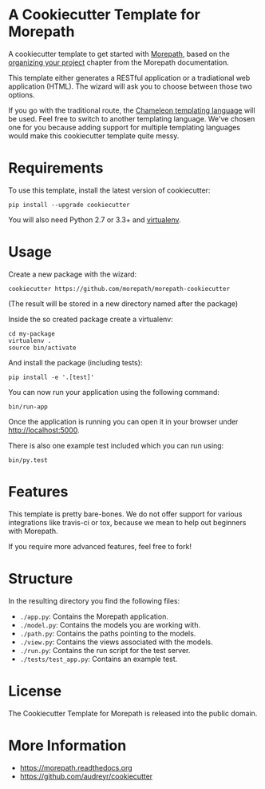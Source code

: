 # A Cookiecutter Template for Morepath

A cookiecutter template to get started with [Morepath](https://morepath.readthedocs.org),
based on the [organizing your project](http://morepath.readthedocs.org/en/latest/organizing_your_project.html)
chapter from the Morepath documentation.

This template either generates a RESTful application or a tradiational web
application (HTML). The wizard will ask you to choose between those two
options.

If you go with the traditional route, the [Chameleon templating language](https://chameleon.readthedocs.org/en/latest/)
will be used. Feel free to switch to another templating language. We've chosen
one for you because adding support for multiple templating languages would make
this cookiecutter template quite messy.

# Requirements

To use this template, install the latest version of cookiecutter:

    pip install --upgrade cookiecutter

You will also need Python 2.7 or 3.3+ and [virtualenv](http://docs.python-guide.org/en/latest/dev/virtualenvs/).

# Usage

Create a new package with the wizard:

    cookiecutter https://github.com/morepath/morepath-cookiecutter

(The result will be stored in a new directory named after the package)

Inside the so created package create a virtualenv:

    cd my-package
    virtualenv .
    source bin/activate

And install the package (including tests):

    pip install -e '.[test]'

You can now run your application using the following command:

    bin/run-app

Once the application is running you can open it in your browser under
[http://localhost:5000](http://localhost:5000).

There is also one example test included which you can run using:

    bin/py.test

# Features

This template is pretty bare-bones. We do not offer support for various
integrations like travis-ci or tox, because we mean to help out beginners
with Morepath.

If you require more advanced features, feel free to fork!

# Structure

In the resulting directory you find the following files:

* `./app.py`: Contains the Morepath application.
* `./model.py`: Contains the models you are working with.
* `./path.py`: Contains the paths pointing to the models.
* `./view.py`: Contains the views associated with the models.
* `./run.py`: Contains the run script for the test server.
* `./tests/test_app.py`: Contains an example test.

# License

The Cookiecutter Template for Morepath is released into the public domain.

# More Information

* https://morepath.readthedocs.org
* https://github.com/audreyr/cookiecutter
